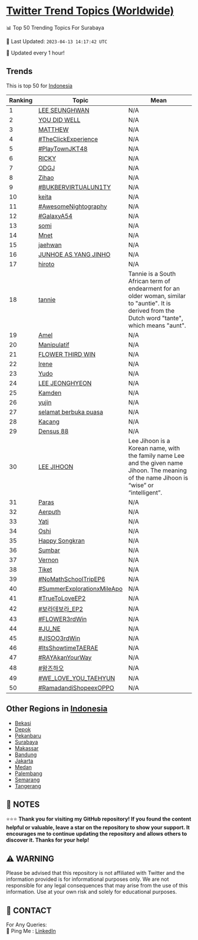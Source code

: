 [Twitter Trend Topics (Worldwide)](https://github.com/ErcinDedeoglu/Twitter-Trend-Topics)
==========


📊 Top 50 Trending Topics For Surabaya

📆 Last Updated: `2023-04-13 14:17:42 UTC`

🔧 Updated every 1 hour!


## Trends

This is top 50 for [Indonesia](</Indonesia>)

| Ranking | Topic | Mean |
| ------- | ------------ | ------------ |
| 1 | [LEE SEUNGHWAN](http://twitter.com/search?q=LEE+SEUNGHWAN) | N/A |
| 2 | [YOU DID WELL](http://twitter.com/search?q=YOU+DID+WELL) | N/A |
| 3 | [MATTHEW](http://twitter.com/search?q=MATTHEW) | N/A |
| 4 | [#TheClickExperience](http://twitter.com/search?q=%23TheClickExperience) | N/A |
| 5 | [#PlayTownJKT48](http://twitter.com/search?q=%23PlayTownJKT48) | N/A |
| 6 | [RICKY](http://twitter.com/search?q=RICKY) | N/A |
| 7 | [ODGJ](http://twitter.com/search?q=ODGJ) | N/A |
| 8 | [Zihao](http://twitter.com/search?q=Zihao) | N/A |
| 9 | [#BUKBERVIRTUALUN1TY](http://twitter.com/search?q=%23BUKBERVIRTUALUN1TY) | N/A |
| 10 | [keita](http://twitter.com/search?q=keita) | N/A |
| 11 | [#AwesomeNightography](http://twitter.com/search?q=%23AwesomeNightography) | N/A |
| 12 | [#GalaxyA54](http://twitter.com/search?q=%23GalaxyA54) | N/A |
| 13 | [somi](http://twitter.com/search?q=somi) | N/A |
| 14 | [Mnet](http://twitter.com/search?q=Mnet) | N/A |
| 15 | [jaehwan](http://twitter.com/search?q=jaehwan) | N/A |
| 16 | [JUNHOE AS YANG JINHO](http://twitter.com/search?q=JUNHOE+AS+YANG+JINHO) | N/A |
| 17 | [hiroto](http://twitter.com/search?q=hiroto) | N/A |
| 18 | [tannie](http://twitter.com/search?q=tannie) | Tannie is a South African term of endearment for an older woman, similar to "auntie". It is derived from the Dutch word "tante", which means "aunt". |
| 19 | [Amel](http://twitter.com/search?q=Amel) | N/A |
| 20 | [Manipulatif](http://twitter.com/search?q=Manipulatif) | N/A |
| 21 | [FLOWER THIRD WIN](http://twitter.com/search?q=FLOWER+THIRD+WIN) | N/A |
| 22 | [Irene](http://twitter.com/search?q=Irene) | N/A |
| 23 | [Yudo](http://twitter.com/search?q=Yudo) | N/A |
| 24 | [LEE JEONGHYEON](http://twitter.com/search?q=LEE+JEONGHYEON) | N/A |
| 25 | [Kamden](http://twitter.com/search?q=Kamden) | N/A |
| 26 | [yujin](http://twitter.com/search?q=yujin) | N/A |
| 27 | [selamat berbuka puasa](http://twitter.com/search?q=selamat+berbuka+puasa) | N/A |
| 28 | [Kacang](http://twitter.com/search?q=Kacang) | N/A |
| 29 | [Densus 88](http://twitter.com/search?q=Densus+88) | N/A |
| 30 | [LEE JIHOON](http://twitter.com/search?q=LEE+JIHOON) | Lee Jihoon is a Korean name, with the family name Lee and the given name Jihoon. The meaning of the name Jihoon is “wise” or “intelligent”. |
| 31 | [Paras](http://twitter.com/search?q=Paras) | N/A |
| 32 | [Aerputh](http://twitter.com/search?q=Aerputh) | N/A |
| 33 | [Yati](http://twitter.com/search?q=Yati) | N/A |
| 34 | [Oshi](http://twitter.com/search?q=Oshi) | N/A |
| 35 | [Happy Songkran](http://twitter.com/search?q=Happy+Songkran) | N/A |
| 36 | [Sumbar](http://twitter.com/search?q=Sumbar) | N/A |
| 37 | [Vernon](http://twitter.com/search?q=Vernon) | N/A |
| 38 | [Tiket](http://twitter.com/search?q=Tiket) | N/A |
| 39 | [#NoMathSchoolTripEP6](http://twitter.com/search?q=%23NoMathSchoolTripEP6) | N/A |
| 40 | [#SummerExplorationxMileApo](http://twitter.com/search?q=%23SummerExplorationxMileApo) | N/A |
| 41 | [#TrueToLoveEP2](http://twitter.com/search?q=%23TrueToLoveEP2) | N/A |
| 42 | [#보라데보라_EP2](http://twitter.com/search?q=%23%eb%b3%b4%eb%9d%bc%eb%8d%b0%eb%b3%b4%eb%9d%bc_EP2) | N/A |
| 43 | [#FLOWER3rdWin](http://twitter.com/search?q=%23FLOWER3rdWin) | N/A |
| 44 | [#JU_NE](http://twitter.com/search?q=%23JU_NE) | N/A |
| 45 | [#JISOO3rdWin](http://twitter.com/search?q=%23JISOO3rdWin) | N/A |
| 46 | [#ItsShowtimeTAERAE](http://twitter.com/search?q=%23ItsShowtimeTAERAE) | N/A |
| 47 | [#RAYAkanYourWay](http://twitter.com/search?q=%23RAYAkanYourWay) | N/A |
| 48 | [#왕즈하오](http://twitter.com/search?q=%23%ec%99%95%ec%a6%88%ed%95%98%ec%98%a4) | N/A |
| 49 | [#WE_LOVE_YOU_TAEHYUN](http://twitter.com/search?q=%23WE_LOVE_YOU_TAEHYUN) | N/A |
| 50 | [#RamadandiShopeexOPPO](http://twitter.com/search?q=%23RamadandiShopeexOPPO) | N/A |



## Other Regions in [Indonesia](</Indonesia>)

* [Bekasi](</Indonesia/Bekasi.md>)
* [Depok](</Indonesia/Depok.md>)
* [Pekanbaru](</Indonesia/Pekanbaru.md>)
* [Surabaya](</Indonesia/Surabaya.md>)
* [Makassar](</Indonesia/Makassar.md>)
* [Bandung](</Indonesia/Bandung.md>)
* [Jakarta](</Indonesia/Jakarta.md>)
* [Medan](</Indonesia/Medan.md>)
* [Palembang](</Indonesia/Palembang.md>)
* [Semarang](</Indonesia/Semarang.md>)
* [Tangerang](</Indonesia/Tangerang.md>)



## 📝 NOTES

⭐⭐⭐ **Thank you for visiting my GitHub repository! If you found the content helpful or valuable, leave a star on the repository to show your support. It encourages me to continue updating the repository and allows others to discover it. Thanks for your help!**


## ⚠️ WARNING

Please be advised that this repository is not affiliated with Twitter and the information provided is for informational purposes only. We are not responsible for any legal consequences that may arise from the use of this information. Use at your own risk and solely for educational purposes.


## 📨 CONTACT

 For Any Queries:  
            🏓 Ping Me : [LinkedIn](https://www.linkedin.com/in/ercindedeoglu/)

